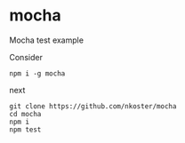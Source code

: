 # mocha
Mocha test example

Consider
```
npm i -g mocha
```
next
```
git clone https://github.com/nkoster/mocha
cd mocha
npm i
npm test
```
